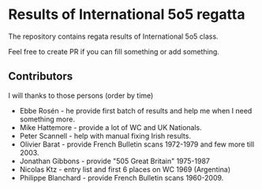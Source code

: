 # Results of International 5o5 regatta

The repository contains regata results of International 5o5 class.

Feel free to create PR if you can fill something or add something.

## Contributors

I will thanks to those persons (order by time)

* Ebbe Rosén - he provide first batch of results and help me when I need something more.
* Mike Hattemore - provide a lot of WC and UK Nationals.
* Peter Scannell - help with manual fixing Irish results.
* Olivier Barat - provide French Bulletin scans 1972-1979 and few more till 2003.
* Jonathan Gibbons - provide "505 Great Britain" 1975-1987
* Nicolas Ktz - entry list and first 6 places on WC 1969 (Argentina)
* Philippe Blanchard - provide French Bulletin scans 1960-2009.


